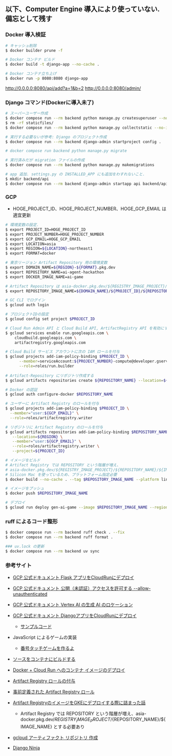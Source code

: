 ## 以下、Computer Engine 導入により使っていない. 備忘として残す

### Docker 導入検証
```sh
# キャッシュ削除
$ docker builder prune -f

# Docker コンテナ ビルド
$ docker build -t django-app --no-cache .

# Docker コンテナ立ち上げ
$ docker run -p 8080:8080 django-app
```

http://0.0.0.0:8080/api/add?a=1&b=2
http://0.0.0.0:8080/admin/

### Django コマンド(Dockerに導入未了)
```sh
# スーパーユーザー作成
$ docker compose run --rm backend python manage.py createsuperuser --noinput
$ rm -rf staticfiles/
$ docker compose run --rm backend python manage.py collectstatic --no-input

# 実行する必要ないが参考: Django のプロジェクト作成
$ docker compose run --rm backend django-admin startproject config .

# docker compose run backend python manage.py migrate

# 実行済みだが migration ファイルの作成
$ docker compose run --rm backend python manage.py makemigrations

# app 追加. settings.py の INSTALLED_APP にも追加をわすれないこと.
$ mkdir backend/api
$ docker compose run --rm backend django-admin startapp api backend/api
```

### GCP
- HOGE_PROJECT_ID、HOGE_PROJECT_NUMBER、HOGE_GCP_EMAIL は適宜更新
```sh
# 環境変数の設定.
$ export PROJECT_ID=HOGE_PROJECT_ID
$ export PROJECT_NUMBER=HOGE_PROJECT_NUMBER
$ export GCP_EMAIL=HOGE_GCP_EMAIL
$ export LOCATION=asia
$ export REGION=${LOCATION}-northeast1
$ export FORMAT=docker

# 東京リージョン Artifact Repository 用の環境変数
$ export DOMAIN_NAME=${REGION}-${FORMAT}.pkg.dev
$ export REPOSITORY_NAME=ai-agent-hackathon
$ export DOCKER_IMAGE_NAME=ai-game

# Artifact Repository は asia-docker.pkg.dev/${REGISTRY_IMAGE_PROJECT}/${REPOSITORY_NAME}/${IMAGE_NAME} とする必要あり
$ export REPOSITORY_IMAGE_NAME=${DOMAIN_NAME}/${PROJECT_ID}/${REPOSITORY_NAME}/${DOCKER_IMAGE_NAME}

# GC CLI でログイン 
$ gcloud auth login

# プロジェクトIDの設定
$ gcloud config set project $PROJECT_ID

# Cloud Run Admin API と Cloud Build API, ArtifactRegistry API を有効にする
$ gcloud services enable run.googleapis.com \
    cloudbuild.googleapis.com \
    artifactregistry.googleapis.com

# Cloud Build サービス アカウントに次の IAM ロールを付与
$ gcloud projects add-iam-policy-binding $PROJECT_ID \
      --member=serviceAccount:${PROJECT_NUMBER}-compute@developer.gserviceaccount.com \
      --role=roles/run.builder
  
# Artifact-Repository にリポジトリ作成する
$ gcloud artifacts repositories create ${REPOSITORY_NAME} --location=${REGION} --repository-format=docker

# Docker の認証
$ gcloud auth configure-docker $REPOSITORY_NAME

# ユーザーに Artifact Registry のロールを付与
$ gcloud projects add-iam-policy-binding $PROJECT_ID \
  --member="user:${GCP_EMAIL}" \
  --role=roles/artifactregistry.writer

# リポジトリに Artifact Registry のロールを付与
$ gcloud artifacts repositories add-iam-policy-binding $REPOSITORY_NAME \
   --location=${REGION} \
   --member="user:${GCP_EMAIL}" \
   --role=roles/artifactregistry.writer \
   --project=${PROJECT_ID}

# イメージをビルド
# Artifact Registry では REPOSITORY という階層が増え、
# asia-docker.pkg.dev/${REGISTRY_IMAGE_PROJECT}/${REPOSITORY_NAME}/${IMAGE_NAME} とする必要あり
# Silicon Mac を使っているため、プラットフォーム指定必要
$ docker build --no-cache . --tag $REPOSITORY_IMAGE_NAME --platform linux/amd64

# イメージをプッシュ
$ docker push $REPOSITORY_IMAGE_NAME

# デプロイ
$ gcloud run deploy gen-ai-game --image $REPOSITORY_IMAGE_NAME --region ${REGION} --allow-unauthenticated
```

### ruff によるコード整形
```sh
$ docker compose run --rm backend ruff check . --fix
$ docker compose run --rm backend ruff format .

### uv.lock の更新
$ docker compose run --rm backend uv sync
```

### 参考サイト
- [GCP 公式ドキュメント Flask アプリをCloudRunにデプロイ](https://cloud.google.com/run/docs/quickstarts/build-and-deploy/deploy-python-service?hl=ja)
- [GCP 公式ドキュメント 公開（未認証）アクセスを許可する --allow-unauthenticated](https://cloud.google.com/run/docs/authenticating/public?hl=ja)
- [GCP 公式ドキュメント Vertex AI の生成 AI のロケーション](https://cloud.google.com/vertex-ai/generative-ai/docs/learn/locations?hl=ja)
- [GCP 公式ドキュメント DjangoアプリをCloudRunにデプロイ](https://cloud.google.com/python/django/run)
  - [サンプルコード](https://github.com/GoogleCloudPlatform/python-docs-samples/tree/main/run/django)
- JavaScript によるゲームの実装
  - [番号タッチゲームを作るよ](https://javascript-game.com/number-touch-game/)

- [ソースをコンテナにビルドする](https://cloud.google.com/run/docs/building/containers?hl=ja#docker)
- [Docker + Cloud Run へのコンテナ イメージのデプロイ](https://cloud.google.com/run/docs/deploying?hl=ja#service)
- [Artifact Registry ロールの付与](https://cloud.google.com/artifact-registry/docs/access-control?hl=ja#grant-project)
- [事前定義された Artifact Registry ロール](https://cloud.google.com/artifact-registry/docs/access-control?hl=ja#roles)
- [Artifact RegistryのイメージをGKEにデプロイする際に詰まった話](https://qiita.com/yan_yan/items/1f157f4bae5a6b32cdf0)
  - Artifact Registry では REPOSITORY という階層が増え、asia-docker.pkg.dev/${REGISTRY_IMAGE_PROJECT}/${REPOSITORY_NAME}/${IMAGE_NAME} とする必要あり
- [gcloud アーティファクト リポジトリ 作成](https://cloud.google.com/sdk/gcloud/reference/artifacts/repositories/create)
- [Django Ninja](https://django-ninja.dev/)

